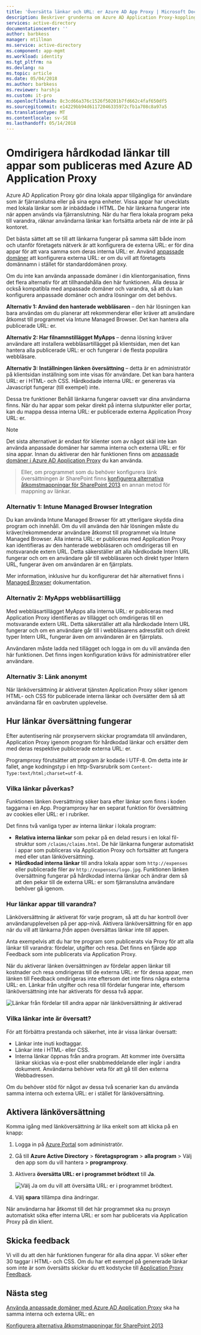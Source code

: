 ```yaml
---
title: 'Översätta länkar och URL: er Azure AD App Proxy | Microsoft Docs'
description: Beskriver grunderna om Azure AD Application Proxy-kopplingar.
services: active-directory
documentationcenter: ''
author: barbkess
manager: mtillman
ms.service: active-directory
ms.component: app-mgmt
ms.workload: identity
ms.tgt_pltfrm: na
ms.devlang: na
ms.topic: article
ms.date: 05/04/2018
ms.author: barbkess
ms.reviewer: harshja
ms.custom: it-pro
ms.openlocfilehash: 8c3cd66a376c1526f50201b7fd662c4faf650df5
ms.sourcegitcommit: e14229bb94d61172046335972cfb1a708c8a97a5
ms.translationtype: MT
ms.contentlocale: sv-SE
ms.lasthandoff: 05/14/2018
---
```

# <a name="redirect-hardcoded-links-for-apps-published-with-azure-ad-application-proxy"></a>Omdirigera hårdkodad länkar till appar som publiceras med Azure AD Application Proxy

Azure AD Application Proxy gör dina lokala appar tillgängliga för användare som är fjärranslutna eller på sina egna enheter. Vissa appar har utvecklats med lokala länkar som är inbäddade i HTML. De här länkarna fungerar inte när appen används via fjärranslutning. När du har flera lokala program peka till varandra, räknar användarna länkar kan fortsätta arbeta när de inte är på kontoret. 

Det bästa sättet att se till att länkarna fungerar på samma sätt både inom och utanför företagets nätverk är att konfigurera de externa URL: er för dina appar för att vara samma som deras interna URL: er. Använd [anpassade domäner](application-proxy-configure-custom-domain.md) att konfigurera externa URL: er om du vill att företagets domännamn i stället för standarddomänen proxy.


Om du inte kan använda anpassade domäner i din klientorganisation, finns det flera alternativ för att tillhandahålla den här funktionen. Alla dessa är också kompatibla med anpassade domäner och varandra, så att du kan konfigurera anpassade domäner och andra lösningar om det behövs. 

**Alternativ 1: Använd den hanterade webbläsaren** – den här lösningen kan bara användas om du planerar att rekommenderar eller kräver att användare åtkomst till programmet via Intune Managed Browser. Det kan hantera alla publicerade URL: er. 

**Alternativ 2: Har filnamnstillägget MyApps** – denna lösning kräver användare att installera webbläsartillägget på klientsidan, men det kan hantera alla publicerade URL: er och fungerar i de flesta populära webbläsare. 

**Alternativ 3: Inställningen länken översättning** – detta är en administratör på klientsidan inställning som inte visas för användare. Det kan bara hantera URL: er i HTML- och CSS. Hårdkodade interna URL: er genereras via Javascript fungerar (till exempel) inte.  

Dessa tre funktioner Behåll länkarna fungerar oavsett var dina användarna finns. När du har appar som pekar direkt på interna slutpunkter eller portar, kan du mappa dessa interna URL: er publicerade externa Application Proxy URL: er. 

 
> [!NOTE]
> Det sista alternativet är endast för klienter som av något skäl inte kan använda anpassade domäner har samma interna och externa URL: er för sina appar. Innan du aktiverar den här funktionen finns om [anpassade domäner i Azure AD Application Proxy](application-proxy-configure-custom-domain.md) du kan använda. 

>Eller, om programmet som du behöver konfigurera länk översättningen är SharePoint finns [konfigurera alternativa åtkomstmappningar för SharePoint 2013](https://technet.microsoft.com/library/cc263208.aspx) en annan metod för mappning av länkar. 

 
### <a name="option-1-intune-managed-browser-integration"></a>Alternativ 1: Intune Managed Browser Integration 

Du kan använda Intune Managed Browser för att ytterligare skydda dina program och innehåll. Om du vill använda den här lösningen måste du kräver/rekommenderar användare åtkomst till programmet via Intune Managed Browser. Alla interna URL: er publiceras med Application Proxy kan identifieras av den hanterade webbläsaren och omdirigeras till en motsvarande extern URL. Detta säkerställer att alla hårdkodade Intern URL fungerar och om en användare går till webbläsaren och direkt typer Intern URL, fungerar även om användaren är en fjärrplats.  

Mer information, inklusive hur du konfigurerar det här alternativet finns i [Managed Browser](https://docs.microsoft.com/intune/app-configuration-managed-browser) dokumentation.  

### <a name="option-2-myapps-browser-extension"></a>Alternativ 2: MyApps webbläsartillägg 

Med webbläsartillägget MyApps alla interna URL: er publiceras med Application Proxy identifieras av tillägget och omdirigeras till en motsvarande extern URL. Detta säkerställer att alla hårdkodade Intern URL fungerar och om en användare går till i webbläsarens adressfält och direkt typer Intern URL, fungerar även om användaren är en fjärrplats.  

Användaren måste ladda ned tillägget och logga in om du vill använda den här funktionen. Det finns ingen konfiguration krävs för administratörer eller användare. 

 

### <a name="option-3-link-translation-setting"></a>Alternativ 3: Länk anonymt 

När länköversättning är aktiverat tjänsten Application Proxy söker igenom HTML- och CSS för publicerade interna länkar och översätter dem så att användarna får en oavbruten upplevelse. 



## <a name="how-link-translation-works"></a>Hur länkar översättning fungerar

Efter autentisering när proxyservern skickar programdata till användaren, Application Proxy igenom program för hårdkodad länkar och ersätter dem med deras respektive publicerade externa URL: er.

Programproxy förutsätter att program är kodade i UTF-8. Om detta inte är fallet, ange kodningstyp i en http-Svarsrubrik som `Content-Type:text/html;charset=utf-8`.

### <a name="which-links-are-affected"></a>Vilka länkar påverkas?

Funktionen länken översättning söker bara efter länkar som finns i koden taggarna i en App. Programproxy har en separat funktion för översättning av cookies eller URL: er i rubriker. 

Det finns två vanliga typer av interna länkar i lokala program:

- **Relativa interna länkar** som pekar på en delad resurs i en lokal fil-struktur som `/claims/claims.html`. De här länkarna fungerar automatiskt i appar som publiceras via Application Proxy och fortsätter att fungera med eller utan länköversättning. 
- **Hårdkodad interna länkar** till andra lokala appar som `http://expenses` eller publicerade filer av `http://expenses/logo.jpg`. Funktionen länken översättning fungerar på hårdkodad interna länkar och ändrar dem så att den pekar till de externa URL: er som fjärranslutna användare behöver gå igenom.

### <a name="how-do-apps-link-to-each-other"></a>Hur länkar appar till varandra?

Länköversättning är aktiverat för varje program, så att du har kontroll över användarupplevelsen på per app-nivå. Aktivera länköversättning för en app när du vill att länkarna *från* appen översättas länkar inte *till* appen. 

Anta exempelvis att du har tre program som publicerats via Proxy för att alla länkar till varandra: fördelar, utgifter och resa. Det finns en fjärde app Feedback som inte publicerats via Application Proxy.

När du aktiverar länken översättningen av fördelar appen länkar till kostnader och resa omdirigeras till de externa URL: er för dessa appar, men länken till Feedback omdirigeras inte eftersom det inte finns några externa URL: en. Länkar från utgifter och resa till fördelar fungerar inte, eftersom länköversättning inte har aktiverats för dessa två appar.

![Länkar från fördelar till andra appar när länköversättning är aktiverad](./media/application-proxy-configure-hard-coded-link-translation/one_app.png)

### <a name="which-links-arent-translated"></a>Vilka länkar inte är översatt?

För att förbättra prestanda och säkerhet, inte är vissa länkar översatt:

- Länkar inte inuti kodtaggar. 
- Länkar inte i HTML- eller CSS. 
- Interna länkar öppnas från andra program. Att kommer inte översätta länkar skickas via e-post eller snabbmeddelande eller ingår i andra dokument. Användarna behöver veta för att gå till den externa Webbadressen.

Om du behöver stöd för något av dessa två scenarier kan du använda samma interna och externa URL: er i stället för länköversättning.  

## <a name="enable-link-translation"></a>Aktivera länköversättning

Komma igång med länköversättning är lika enkelt som att klicka på en knapp:

1. Logga in på [Azure Portal](https://portal.azure.com) som administratör.
2. Gå till **Azure Active Directory** > **företagsprogram** > **alla program** > Välj den app som du vill hantera > **programproxy**.
3. Aktivera **översätta URL: er i programmet brödtext** till **Ja**.

   ![Välj Ja om du vill att översätta URL: er i programmet brödtext](./media/application-proxy-configure-hard-coded-link-translation/select_yes.png).
4. Välj **spara** tillämpa dina ändringar.

När användarna har åtkomst till det här programmet ska nu proxyn automatiskt söka efter interna URL: er som har publicerats via Application Proxy på din klient.

## <a name="send-feedback"></a>Skicka feedback

Vi vill du att den här funktionen fungerar för alla dina appar. Vi söker efter 30 taggar i HTML- och CSS. Om du har ett exempel på genererade länkar som inte är som översätts skickar du ett kodstycke till [Application Proxy Feedback](mailto:aadapfeedback@microsoft.com). 

## <a name="next-steps"></a>Nästa steg
[Använda anpassade domäner med Azure AD Application Proxy](application-proxy-configure-custom-domain.md) ska ha samma interna och externa URL: en

[Konfigurera alternativa åtkomstmappningar för SharePoint 2013](https://technet.microsoft.com/library/cc263208.aspx)
